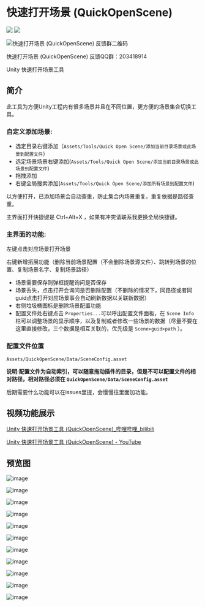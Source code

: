 # 快速打开场景 (QuickOpenScene)

[![](https://img.shields.io/badge/Releases-下载-blue)](https://github.com/BoyceLig/QuickOpenScene/releases)
[![](https://img.shields.io/badge/203418914-QQ群-blue)](https://jq.qq.com/?_wv=1027&k=7ap29Woh)

![快速打开场景 (QuickOpenScene) 反馈群二维码](https://user-images.githubusercontent.com/49801599/213752240-a86999c1-b63d-42fc-aa81-d909297ed442.png)

快速打开场景 (QuickOpenScene) 反馈QQ群：203418914

Unity 快速打开场景工具

## 简介

此工具为方便Unity工程内有很多场景并且在不同位置，更方便的场景集合切换工具。

### 自定义添加场景:

- 选定目录右键添加（`Assets/Tools/Quick Open Scene/添加当前目录场景或此场景到配置文件`）
- 选定场景场景右键添加(`Assets/Tools/Quick Open Scene/添加当前目录场景或此场景到配置文件`)
- 拖拽添加
- 右键全局搜索添加(`Assets/Tools/Quick Open Scene/添加所有场景到配置文件`)

以方便打开，已添加场景会自动查重，防止集合内场景重复。重复依据是路径查重。

主界面打开快捷键是 Ctrl+Alt+X ，如果有冲突请联系我更换全局快捷键。

### 主界面的功能:

左键点击对应场景打开场景

右键新增拓展功能（删除当前场景配置（不会删除场景源文件）、跳转到场景的位置、复制场景名字、复制场景路径）

- 场景需要保存则弹框提醒询问是否保存
- 场景丢失，点击打开会询问是否删除配置（不删除的情况下，同路径或者同guid点击打开对应场景事会自动刷新数据以关联新数据）
- 右侧垃圾桶图标是删除场景配置功能
- 配置文件处右键点击 `Properties...`可以呼出配置文件面板，在 `Scene Info` 栏可以调整场景的显示顺序，以及复制或者修改一些场景的数据（尽量不要在这里直接修改，三个数据是相互关联的，优先级是 `Scene>guid>path` ）。

### 配置文件位置

`Assets/QuickOpenScene/Data/SceneConfig.asset`

**说明:配置文件为自动索引，可以随意拖动插件的目录，但是不可以配置文件的相对路径，相对路径必须在 `QuickOpenScene/Data/SceneConfig.asset`**

后期需要什么功能可以在issues里提，会慢慢往里面加功能。

## 视频功能展示

[Unity 快速打开场景工具 (QuickOpenScene)_哔哩哔哩_bilibili](https://www.bilibili.com/video/BV1X84y1b7nU)

[Unity 快速打开场景工具 (QuickOpenScene) - YouTube](https://youtu.be/56LnPIqwjl0)

## 预览图

![image](https://user-images.githubusercontent.com/49801599/213752831-d17b0afd-27a5-4c6e-8c4d-645dc5a19d81.png)

![image](https://user-images.githubusercontent.com/49801599/212937389-640512db-5779-4660-b09d-ec27ce2bf3fd.png)

![image](https://user-images.githubusercontent.com/49801599/212937454-86266e60-cfd8-4095-977c-4a05a86bf26f.png)

![image](https://user-images.githubusercontent.com/49801599/212704250-e71ae19f-544c-42c4-9d72-211ee4e84d25.png)

![image](https://user-images.githubusercontent.com/49801599/213752999-b267977c-8ba1-479b-ab57-3fca398dc322.png)

![image](https://user-images.githubusercontent.com/49801599/213753038-b4dc43c0-92ad-4d23-a68c-135e65ab5346.png)

![image](https://user-images.githubusercontent.com/49801599/213753093-74d521e2-d670-4113-92ec-033cda12b18c.png)

![image](https://user-images.githubusercontent.com/49801599/212937203-50d65da7-cdef-47a3-a37f-6259ab3c73aa.png)

![image](https://user-images.githubusercontent.com/49801599/212841692-b4720eb7-c957-4bcd-ad2a-8862ab94211c.png)

![image](https://user-images.githubusercontent.com/49801599/212841743-b0028e53-a7c2-4d38-850d-832945fffaa5.png)

![image](https://user-images.githubusercontent.com/49801599/212923658-e1d89f73-96fc-4c20-824c-0cab7591d8b5.png)
